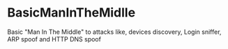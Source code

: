 # BasicManInTheMidlle
Basic "Man In The Middle" to attacks like, devices discovery, Login sniffer, ARP spoof and HTTP DNS spoof
